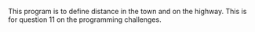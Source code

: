 This program is to define distance in the town and on the highway. This is for question 11 on the programming challenges.
